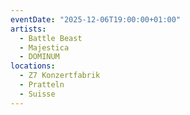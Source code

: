 ```yaml
---
eventDate: "2025-12-06T19:00:00+01:00"
artists:
  - Battle Beast
  - Majestica
  - DOMINUM
locations:
  - Z7 Konzertfabrik
  - Pratteln
  - Suisse
---
```

